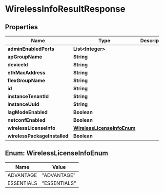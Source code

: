 
# WirelessInfoResultResponse

## Properties
Name | Type | Description | Notes
------------ | ------------- | ------------- | -------------
**adminEnabledPorts** | **List&lt;Integer&gt;** |  |  [optional]
**apGroupName** | **String** |  |  [optional]
**deviceId** | **String** |  |  [optional]
**ethMacAddress** | **String** |  |  [optional]
**flexGroupName** | **String** |  |  [optional]
**id** | **String** |  |  [optional]
**instanceTenantId** | **String** |  |  [optional]
**instanceUuid** | **String** |  |  [optional]
**lagModeEnabled** | **Boolean** |  |  [optional]
**netconfEnabled** | **Boolean** |  |  [optional]
**wirelessLicenseInfo** | [**WirelessLicenseInfoEnum**](#WirelessLicenseInfoEnum) |  |  [optional]
**wirelessPackageInstalled** | **Boolean** |  |  [optional]


<a name="WirelessLicenseInfoEnum"></a>
## Enum: WirelessLicenseInfoEnum
Name | Value
---- | -----
ADVANTAGE | &quot;ADVANTAGE&quot;
ESSENTIALS | &quot;ESSENTIALS&quot;



